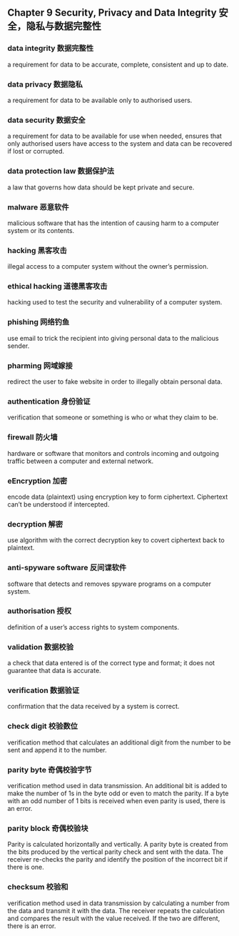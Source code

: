 ## Chapter 9 Security, Privacy and Data Integrity 安全，隐私与数据完整性

### data integrity 数据完整性

a requirement for data to be accurate, complete, consistent and up to date.

### data privacy 数据隐私

a requirement for data to be available only to authorised users.

### data security 数据安全

a requirement for data to be available for use when needed, ensures that only
authorised users have access to the system and data can be recovered if lost
or corrupted.

### data protection law 数据保护法

a law that governs how data should be kept private and secure.

### malware 恶意软件

malicious software that has the intention of causing harm to a computer system
or its contents.

### hacking 黑客攻击

illegal access to a computer system without the owner’s permission.

### ethical hacking 道德黑客攻击

hacking used to test the security and vulnerability of a computer system.

### phishing 网络钓鱼

use email to trick the recipient into giving personal data to the malicious
sender.

### pharming 网域嫁接

redirect the user to fake website in order to illegally obtain personal data.

### authentication 身份验证

verification that someone or something is who or what they claim to be.

### firewall 防火墙

hardware or software that monitors and controls incoming and outgoing traffic
between a computer and external network.

### eEncryption 加密

encode data (plaintext) using encryption key to form ciphertext.  Ciphertext
can’t be understood if intercepted.

### decryption 解密

use algorithm with the correct decryption key to covert ciphertext back to
plaintext.

### anti-spyware software 反间谍软件

software that detects and removes spyware programs on a computer system.

### authorisation 授权

definition of a user’s access rights to system components.

### validation 数据校验

a check that data entered is of the correct type and format; it does not
guarantee that data is accurate.

### verification 数据验证

confirmation that the data received by a system is correct.

### check digit 校验数位

verification method that calculates an additional digit from the number to
be sent and append it to the number.

### parity byte 奇偶校验字节

verification method used in data transmission. An additional bit is added to
make the number of 1s in the byte odd or even to match the parity. If a byte
with an odd number of 1 bits is received when even parity is used, there is
an error.

### parity block 奇偶校验块

Parity is calculated horizontally and vertically. A parity byte is created
from the bits produced by the vertical parity check and sent with the data.
The receiver re-checks the parity and identify the position of the incorrect
bit if there is one.

### checksum 校验和
verification method used in data transmission by calculating a number from the
data and transmit it with the data. The receiver repeats the calculation and
compares the result with the value received. If the two are different, there is
an error.
